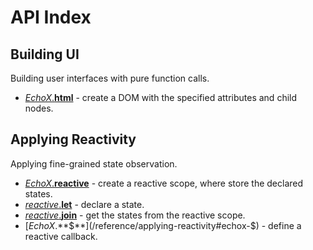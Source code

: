 # API Index

## Building UI

Building user interfaces with pure function calls.

- [_EchoX_.**html**](/reference/building-ui#echox-html) - create a DOM with the specified attributes and child nodes.

## Applying Reactivity

Applying fine-grained state observation.

- [_EchoX_.**reactive**](/reference/applying-reactivity#echox-reactive) - create a reactive scope, where store the declared states.
- [_reactive_.**let**](/reference/applying-reactivity#reactive-let) - declare a state.
- [_reactive_.**join**](/reference/applying-reactivity#reactive-join) - get the states from the reactive scope.
- [_EchoX_.**$**](/reference/applying-reactivity#echox-$) - define a reactive callback.
